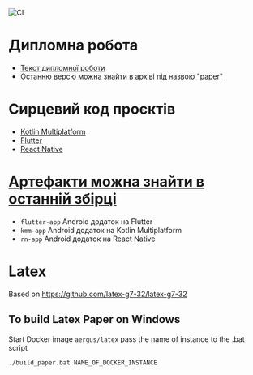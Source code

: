 ![CI](https://github.com/tomkoptel/uzhnu-course5/workflows/Build%20Latex%20Paper/badge.svg)

# Дипломна робота 
* [Текст дипломної роботи](papers/dyplom)
* [Останню версю можна знайти в архіві під назвою "paper"](https://github.com/tomkoptel/uzhnu-course5/actions?query=event%3Apush+is%3Asuccess+branch%3Amaster)

# Сирцевий код проєктів
* [Kotlin Multiplatform](BreedKN)
* [Flutter](breed_flutter)
* [React Native](BreedRN)

# [Артефакти можна знайти в останній збірці](https://github.com/tomkoptel/uzhnu-course5/actions?query=event%3Apush+is%3Asuccess+branch%3Amaster)

* `flutter-app` Android додаток на Flutter
* `kmm-app` Android додаток на Kotlin Multiplatform
* `rn-app` Android додаток на React Native

# Latex
Based on https://github.com/latex-g7-32/latex-g7-32 

## To build Latex Paper on Windows
Start Docker image `aergus/latex` pass the name of instance to the .bat script
```
./build_paper.bat NAME_OF_DOCKER_INSTANCE
```
